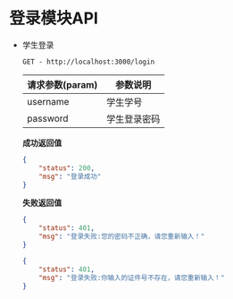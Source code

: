 # 登录模块API

* 学生登录

  ```
  GET - http://localhost:3000/login
  ```

  | 请求参数(param) | 参数说明     |
  | --------------- | ------------ |
  | username        | 学生学号     |
  | password        | 学生登录密码 |

  **成功返回值**

  ```json
  {
      "status": 200,
      "msg": "登录成功"
  }
  ```

  **失败返回值**

  ```json
  {
      "status": 401,
      "msg": "登录失败:您的密码不正确，请您重新输入！"
  }
  ```

  ```json
  {
      "status": 401,
      "msg": "登录失败:你输入的证件号不存在，请您重新输入！"
  }
  ```

  